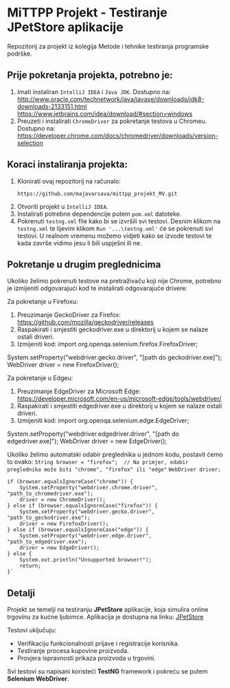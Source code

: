 # MiTTPP Projekt - Testiranje JPetStore aplikacije

Repozitorij za projekt iz kolegija Metode i tehnike testiranja programske podrške.

## Prije pokretanja projekta, potrebno je:
1. Imati instaliran ```IntelliJ IDEA``` i ```Java JDK```.
      Dostupno na: http://www.oracle.com/technetwork/java/javase/downloads/jdk8-downloads-2133151.html
                   https://www.jetbrains.com/idea/download/#section=windows
2. Preuzeti i instalirati ```ChromeDriver``` za pokretanje testova u Chromeu.
      Dostupno na: https://developer.chrome.com/docs/chromedriver/downloads/version-selection

## Koraci instaliranja projekta:

1. Klonirati ovaj repozitorij na računalo:
    ```
   https://github.com/majavarsava/mittpp_projekt_MV.git
   ```
2. Otvoriti projekt u ```IntelliJ IDEA```.
3. Instalirati potrebne dependencije putem ```pom.xml``` datoteke.
4. Pokrenuti ```testng.xml``` file kako bi se izvršili svi testovi.
Desnim klikom na ```testng.xml``` te lijevim klikom ```Run '...\testng.xml'``` će se pokrenuti svi testovi. U realnom vremenu možemo vidjeti kako se izvode testovi te kada završe vidimo jesu li bili uspješni ili ne.

## Pokretanje u drugim preglednicima

Ukoliko želimo pokrenuti testove na pretraživaču koji nije Chrome, potrebno je izmijeniti odgovarajući kod te instalirati odgovarajuće drivere:

Za pokretanje u Firefoxu:
1. Preuzimanje GeckoDriver za Firefox: https://github.com/mozilla/geckodriver/releases
2. Raspakirati i smjestiti geckodriver.exe u direktorij u kojem se nalaze ostali driveri.
3. Izmijeniti kod:
  import org.openqa.selenium.firefox.FirefoxDriver;

  System.setProperty("webdriver.gecko.driver", "[path do geckodriver.exe]");
  WebDriver driver = new FirefoxDriver();

Za pokretanje u Edgeu:
1. Preuzimanje EdgeDriver za Microsoft Edge: https://developer.microsoft.com/en-us/microsoft-edge/tools/webdriver/
2. Raspakirati i smjestiti edgedriver.exe u direktorij u kojem se nalaze ostali driveri.
3. Izmijeniti kod:
  import org.openqa.selenium.edge.EdgeDriver;

  System.setProperty("webdriver.edgedriver.driver", "[path do edgedriver.exe]");
  WebDriver driver = new EdgeDriver();

Ukoliko želimo automatski odabir preglednika u jednom kodu, postavit ćemo to ovako:
    ```String browser = "firefox";  // Na primjer, odabir preglednika može biti "chrome", "firefox" ili "edge"```
    ```WebDriver driver;```
    
    if (browser.equalsIgnoreCase("chrome")) {
        System.setProperty("webdriver.chrome.driver", "path_to_chromedriver.exe");
        driver = new ChromeDriver();
    } else if (browser.equalsIgnoreCase("firefox")) {
        System.setProperty("webdriver.gecko.driver", "path_to_geckodriver.exe");
        driver = new FirefoxDriver();
    } else if (browser.equalsIgnoreCase("edge")) {
        System.setProperty("webdriver.edge.driver", "path_to_edgedriver.exe");
        driver = new EdgeDriver();
    } else {
        System.out.println("Unsupported browser!");
        return;
    }`

    
## Detalji

Projekt se temelji na testiranju **JPetStore** aplikacije, koja simulira online trgovinu za kućne ljubimce.
Aplikacija je dostupna na linku: [JPetStore](https://petstore.octoperf.com/actions/Catalog.action)

Testovi uključuju:
- Verifikaciju funkcionalnosti prijave i registracije korisnika.
- Testiranje procesa kupovine proizvoda.
- Provjera ispravnosti prikaza proizvoda u trgovini.

Svi testovi su napisani koristeći **TestNG** framework i pokreću se putem **Selenium WebDriver**.
